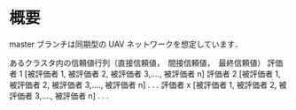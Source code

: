 # 概要

master ブランチは同期型の UAV ネットワークを想定しています．

あるクラスタ内の信頼値行列（直接信頼値，　間接信頼値，　最終信頼値）
評価者 1 [被評価者 1, 被評価者 2, 被評価者 3,...., 被評価者 n]
評価者 2 [被評価者 1, 被評価者 2, 被評価者 3,...., 被評価者 n]
.
.
.
評価者 x [被評価者 1, 被評価者 2, 被評価者 3,...., 被評価者 n]
.
.
.
